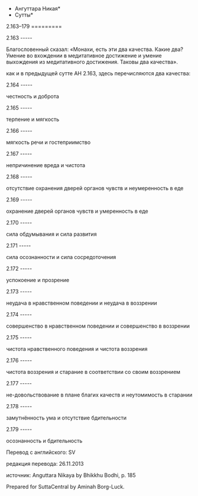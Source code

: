* Ангуттара Никая*
* Сутты*

2\.163–179
\=\=\=\=\=\=\=\=\=

2\.163
\-\-\-\-\-

Благословенный сказал: «Монахи, есть эти два качества\. Какие два? Умение во вхождении в медитативное достижение и умение выхождения из медитативного достижения\. Таковы два качества»\.

как и в предыдущей сутте АН 2\.163, здесь перечисляются два качества:

2\.164
\-\-\-\-\-

честность и доброта

2\.165
\-\-\-\-\-

терпение и мягкость

2\.166
\-\-\-\-\-

мягкость речи и гостеприимство

2\.167
\-\-\-\-\-

непричинение вреда и чистота

2\.168
\-\-\-\-\-

отсутствие охранения дверей органов чувств и неумеренность в еде

2\.169
\-\-\-\-\-

охранение дверей органов чувств и умеренность в еде

2\.170
\-\-\-\-\-

сила обдумывания и сила развития

2\.171
\-\-\-\-\-

сила осознанности и сила сосредоточения

2\.172
\-\-\-\-\-

успокоение и прозрение

2\.173
\-\-\-\-\-

неудача в нравственном поведении и неудача в воззрении

2\.174
\-\-\-\-\-

совершенство в нравственном поведении и совершенство в воззрении

2\.175
\-\-\-\-\-

чистота нравственного поведения и чистота воззрения

2\.176
\-\-\-\-\-

чистота воззрения и старание в соответствии со своим воззрением

2\.177
\-\-\-\-\-

не\-довольствование в плане благих качеств и неутомимость в старании

2\.178
\-\-\-\-\-

замутнённость ума и отсутствие бдительности

2\.179
\-\-\-\-\-

осознанность и бдительность

Перевод с английского: SV

редакция перевода: 26\.11\.2013

источник: Anguttara Nikaya by Bhikkhu Bodhi, p\. 185

Prepared for SuttaCentral by Aminah Borg\-Luck\.